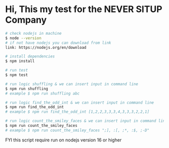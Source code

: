 # Hi, This my test for the NEVER SITUP Company


``` bash
# check nodejs in machine
$ node --version 
# if not have nodejs you can download from link
link: https://nodejs.org/en/download

# install dependencies
$ npm install

# run test
$ npm test

# run logic shuffling & we can insert input in command line
$ npm run shuffling
# example $ npm run shuffling abc

# run logic find_the_odd_int & we can insert input in command line
$ npm run find_the_odd_int
# example $ npm run find_the_odd_int [1,2,2,3,3,3,4,3,3,3,2,2,1]

# run logic count_the_smiley_faces & we can insert input in command line
$ npm run count_the_smiley_faces
# example $ npm run count_the_smiley_faces ";], :[, ;*, :$, ;-D"
```

FYI this script require run on nodejs version 16 or higher